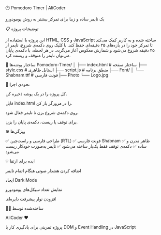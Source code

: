 🕒 Pomodoro Timer | AliCoder

یک تایمر ساده و زیبا برای تمرکز بیشتر به روش پومودورو

📋 توضیحات پروژه

این پروژه با استفاده از HTML, CSS و JavaScript ساخته شده و به کاربر کمک می‌کند تا تمرکز خود را در بازه‌های ۲۵ دقیقه‌ای حفظ کند.
با کلیک روی دکمه‌ی شروع، تایمر از ۲۵ دقیقه شروع می‌شود و شمارش معکوس آغاز می‌گردد.
در هر لحظه، با دکمه‌ی پایان می‌توان تایمر را متوقف و ریست کرد.

🧱 ساختار پوشه‌ها
Pomodoro-Timer/
│
├── index.html          # ساختار صفحه
├── style.css           # استایل ظاهری
├── script.js           # منطق برنامه
├── Font/
│   └── Shabnam.ttf     # فونت فارسی
|── Photo
    └── Logo.jpg


🚀 نحوه‌ی اجرا

کل پروژه را در یک پوشه ذخیره کن.

فایل index.html را در مرورگر باز کن.

روی دکمه‌ی شروع بزن تا تایمر فعال شود.

برای توقف یا ریست، دکمه‌ی پایان را بزن.

⚙️ ویژگی‌ها

✅ طراحی فارسی و راست‌چین (RTL)
✅ فونت فارسی Shabnam
✅ ظاهر مدرن و ساده
✅ دکمه‌ی توقف فقط یک‌بار ساخته می‌شود
✅ تایمر به‌صورت خودکار ریست می‌شود

💡 ایده برای ارتقا

اضافه کردن هشدار صوتی هنگام اتمام تایمر

ایجاد Dark Mode

نمایش تعداد سیکل‌های پومودورو

افزودن نوار پیشرفت دایره‌ای

👨‍💻 ساخته‌شده توسط

AliCoder ❤️


پروژه تمرینی برای یادگیری کار با DOM و Event Handling در JavaScript

